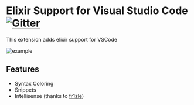 # Elixir Support for Visual Studio Code [![Gitter](https://img.shields.io/gitter/room/nwjs/nw.js.svg?style=flat-square)](https://gitter.im/vscode-elixir/Lobby)
This extension adds elixir support for VSCode

 ![example](https://raw.githubusercontent.com/mat-mcloughlin/vscode-elixir/master/images/example.png)

## Features

* Syntax Coloring
* Snippets
* Intellisense (thanks to [fr1zle](https://github.com/fr1zle))


